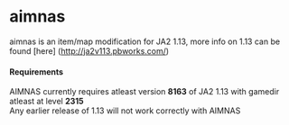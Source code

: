 # aimnas

aimnas is an item/map modification for JA2 1.13, more info on 1.13 can be found [here] (http://ja2v113.pbworks.com/)


#### Requirements
AIMNAS currently requires atleast version **8163** of JA2 1.13 with gamedir atleast at level **2315**  
Any earlier release of 1.13 will not work correctly with AIMNAS
